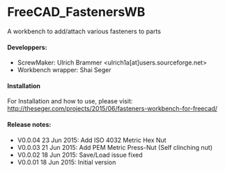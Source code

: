 # FreeCAD_FastenersWB
A workbench to add/attach various fasteners to parts  

#### Developpers:
* ScrewMaker: Ulrich Brammer <ulrich1a[at]users.sourceforge.net>
* Workbench wrapper:  Shai Seger

#### Installation
For Installation and how to use, please visit:  
http://theseger.com/projects/2015/06/fasteners-workbench-for-freecad/

#### Release notes:
* V0.0.04  23 Jun 2015:  Add ISO 4032 Metric Hex Nut
* V0.0.03  21 Jun 2015:  Add PEM Metric Press-Nut (Self clinching nut)
* V0.0.02  18 Jun 2015:  Save/Load issue fixed
* V0.0.01  18 Jun 2015:  Initial version

 

